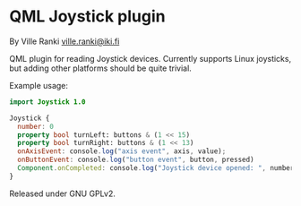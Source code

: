 QML Joystick plugin
===================
By Ville Ranki <ville.ranki@iki.fi>


QML plugin for reading Joystick devices. Currently supports Linux joysticks,
but adding other platforms should be quite trivial.


Example usage:
```qml
import Joystick 1.0

Joystick {
  number: 0
  property bool turnLeft: buttons & (1 << 15)
  property bool turnRight: buttons & (1 << 13)
  onAxisEvent: console.log("axis event", axis, value);
  onButtonEvent: console.log("button event", button, pressed)
  Component.onCompleted: console.log("Joystick device opened: ", number, name, buttonCount, axisCount)
}
```

Released under GNU GPLv2.

